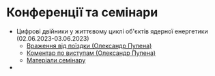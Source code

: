 # Конференції та семінари 

- Цифрові двійники у життєвому циклі об'єктів ядерної енергетики (02.06.2023-03.06.2023)
  - [Враження від поїздки (Олександр Пупена)](dtslavutych2023/040623_slavutich_dt.md)
  - [Коментар по виступам (Олександр Пупена)](dtslavutych2023/виступи.md)
  - [Матеріали семінару](https://drive.google.com/drive/folders/1n1x5UrNYveIEkKKEaBDZTELPCMT81-1V)
- 